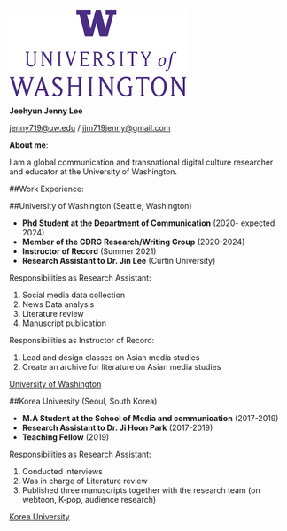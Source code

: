 



![UW](/assets/UW_rii090g6d.png)

**Jeehyun Jenny Lee**

jenny719@uw.edu / jjm719jenny@gmail.com

**About me**:

I am a global communication and transnational digital culture researcher and educator at the University of Washington.

##Work Experience:

##University of Washington (Seattle, Washington)

- **Phd Student at the Department of Communication** (2020- expected 2024)
- **Member of the CDRG Research/Writing Group** (2020-2024)
- **Instructor of Record** (Summer 2021)
- **Research Assistant to Dr. Jin Lee** (Curtin University)

Responsibilities as Research Assistant:

  1. Social media data collection
  2. News Data analysis
  2. Literature review
  3. Manuscript publication

Responsibilities as Instructor of Record:
  1. Lead and design classes on Asian media studies
  2. Create an archive for literature on Asian media studies

[University of Washington](https://com.uw.edu/)

##Korea University (Seoul, South Korea)

- **M.A Student at the School of Media and communication** (2017-2019)
- **Research Assistant to Dr. Ji Hoon Park** (2017-2019)
- **Teaching Fellow** (2019)

Responsibilities as Research Assistant:
  1. Conducted interviews
  2. Was in charge of Literature review
  3. Published three manuscripts together with the research team (on webtoon, K-pop, audience research)

[Korea University](https://mediacom.korea.edu)
